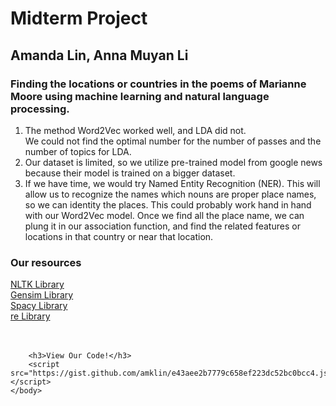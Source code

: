 <html>
    <head>
        <title>Midterm Project DHML</title>
    </head>
    <body>
        <h1>Midterm Project</h1>
        <h2>Amanda Lin, Anna Muyan Li</h2>
        <h3>Finding the locations or countries in the poems of Marianne Moore using machine learning and natural language processing.</h3>
        <p>
            <ol>
            <li>The method Word2Vec worked well, and LDA did not. <br>
            We could not find the optimal number for the number of passes and the number of topics for LDA. </li>
            <li>Our dataset is limited, so we utilize pre-trained model from google news because their model is trained on a bigger dataset.</li>
            <li>If we have time, we would try Named Entity Recognition (NER). This will allow us to recognize the names which nouns are proper place names, so we can identity the places.
            This could probably work hand in hand with our Word2Vec model. 
            Once we find all the place name, we can plung it in our association function, and find the related features or locations in that country or near that location. </li>
            </ol>
        </p> 
        <h3>Our resources</h3> 
        <a href="https://www.nltk.org/">NLTK Library</a><br>
        <a href="https://radimrehurek.com/gensim/">Gensim Library</a><br>
        <a href="https://spacy.io/">Spacy Library</a><br>
        <a href="https://docs.python.org/3/library/re.html">re Library</a>
        <br><br><br>

        <h3>View Our Code!</h3>
        <script src="https://gist.github.com/amklin/e43aee2b7779c658ef223dc52bc0bcc4.js"></script>
    </body>
</html>
